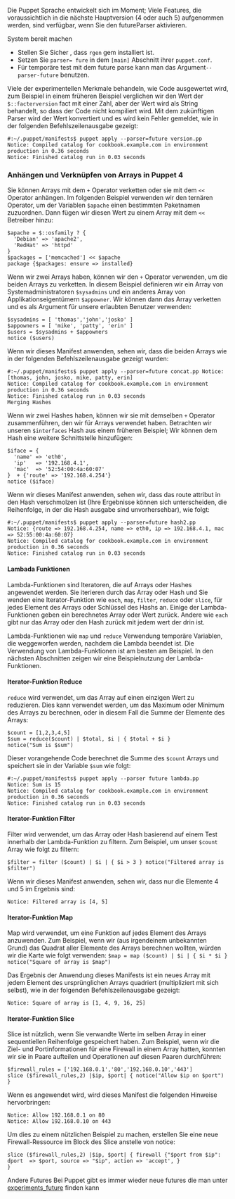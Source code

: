 Die Puppet Sprache entwickelt sich im Moment; 
Viele Features, die voraussichtlich in die nächste Hauptversion (4 oder auch 5) aufgenommen werden, sind verfügbar, wenn Sie den futureParser aktivieren.

System bereit machen 
* Stellen Sie Sicher , dass `rgen` gem installiert ist.
* Setzen Sie `parser= fure` in dem `[main]` Abschnitt ihrer `puppet.conf`.
* Für temporäre test mit dem future parse  kann man das Argument`--parser-future` benutzen.

Viele der experimentellen Merkmale behandeln, wie Code ausgewertet wird, zum Beispiel in einem früheren Beispiel verglichen wir den Wert der `$::facterversion` fact mit einer Zahl, aber der Wert wird als String behandelt, so dass der Code nicht kompiliert wird. 
Mit dem zukünftigen Parser wird der Wert konvertiert und es wird kein Fehler gemeldet, wie in der folgenden Befehlszeilenausgabe gezeigt:
```
#:~/.puppet/manifests$ puppet apply --parser=future version.pp 
Notice: Compiled catalog for cookbook.example.com in environment production in 0.36 seconds
Notice: Finished catalog run in 0.03 seconds
```

### Anhängen und Verknüpfen von Arrays in Puppet 4
Sie können Arrays mit dem `+` Operator verketten oder sie mit dem `<<` Operator anhängen. 
Im folgenden Beispiel verwenden wir den ternären Operator, um der Variablen `$apache` einen bestimmten Paketnamen zuzuordnen. 
Dann fügen wir diesen Wert zu einem Array mit dem `<<` Betreiber hinzu:
```
$apache = $::osfamily ? {
  'Debian' => 'apache2',
  'RedHat' => 'httpd'
} 
$packages = ['memcached'] << $apache
package {$packages: ensure => installed}
```

Wenn wir zwei Arrays haben, können wir den `+` Operator verwenden, um die beiden Arrays zu verketten. 
In diesem Beispiel definieren wir ein Array von Systemadministratoren `$sysadmins` und ein anderes Array von Applikationseigentümern `$appowner`. 
Wir können dann das Array verketten und es als Argument für unsere erlaubten Benutzer verwenden:
```
$sysadmins = [ 'thomas','john','josko' ]
$appowners = [ 'mike', 'patty', 'erin' ]
$users = $sysadmins + $appowners
notice ($users)
```

Wenn wir dieses Manifest anwenden, sehen wir, dass die beiden Arrays wie in der folgenden Befehlszeilenausgabe gezeigt wurden:
```
#:~/.puppet/manifests$ puppet apply --parser=future concat.pp Notice: [thomas, john, josko, mike, patty, erin]
Notice: Compiled catalog for cookbook.example.com in environment production in 0.36 seconds
Notice: Finished catalog run in 0.03 seconds
Merging Hashes
```

Wenn wir zwei Hashes haben, können wir sie mit demselben `+` Operator zusammenführen, den wir für Arrays verwendet haben. 
Betrachten wir unseren `$interfaces` Hash aus einem früheren Beispiel; Wir können dem Hash eine weitere Schnittstelle hinzufügen:
```
$iface = {
  'name' => 'eth0',
  'ip'   => '192.168.4.1',
  'mac'  => '52:54:00:4a:60:07' 
}  + {'route' => '192.168.4.254'}
notice ($iface)
```

Wenn wir dieses Manifest anwenden, sehen wir, dass das route attribut in den Hash verschmolzen ist (Ihre Ergebnisse können sich unterscheiden, die Reihenfolge, in der die Hash ausgabe sind  unvorhersehbar), wie folgt:
```
#:~/.puppet/manifests$ puppet apply --parser=future hash2.pp
Notice: {route => 192.168.4.254, name => eth0, ip => 192.168.4.1, mac => 52:55:00:4a:60:07}
Notice: Compiled catalog for cookbook.example.com in environment production in 0.36 seconds
Notice: Finished catalog run in 0.03 seconds

```

#### Lambada Funktionen
Lambda-Funktionen sind Iteratoren, die auf Arrays oder Hashes angewendet werden. 
Sie iterieren durch das Array oder Hash und Sie wenden eine Iterator-Funktion wie `each`, `map`, `filter`, `reduce` oder `slice`, für jedes Element des Arrays oder Schlüssel des Hashs an. 
Einige der Lambda-Funktionen geben ein berechnetes Array oder Wert zurück. 
Andere wie `each` gibt nur das Array oder den Hash zurück mit jedem wert der drin ist.

Lambda-Funktionen wie `map` und `reduce` Verwendung temporäre Variablen, die weggeworfen werden, nachdem die Lambda beendet ist. Die Verwendung von Lambda-Funktionen ist am besten am Beispiel. In den nächsten Abschnitten zeigen wir eine Beispielnutzung der Lambda-Funktionen.


#### Iterator-Funktion Reduce 
`reduce` wird verwendet, um das Array auf einen einzigen Wert zu reduzieren. Dies kann verwendet werden, um das Maximum oder Minimum des Arrays zu berechnen, oder in diesem Fall die Summe der Elemente des Arrays:
```
$count = [1,2,3,4,5]
$sum = reduce($count) | $total, $i | { $total + $i }
notice("Sum is $sum")
```
Dieser vorangehende Code berechnet die Summe des `$count` Arrays und speichert sie in der Variable `$sum` wie folgt:

```
#:~/.puppet/manifests$ puppet apply --parser future lambda.pp
Notice: Sum is 15
Notice: Compiled catalog for cookbook.example.com in environment production in 0.36 seconds
Notice: Finished catalog run in 0.03 seconds

```

#### Iterator-Funktion Filter
Filter wird verwendet, um das Array oder Hash basierend auf einem Test innerhalb der Lambda-Funktion zu filtern. 
Zum Beispiel, um unser `$count` Array wie folgt zu filtern:

`$filter = filter ($count) | $i | { $i > 3 } notice("Filtered array is $filter")`

Wenn wir dieses Manifest anwenden, sehen wir, dass nur die Elemente 4 und 5 im Ergebnis sind:

`Notice: Filtered array is [4, 5]`

#### Iterator-Funktion Map
Map wird verwendet, um eine Funktion auf jedes Element des Arrays anzuwenden. Zum Beispiel, wenn wir (aus irgendeinem unbekannten Grund) das Quadrat aller Elemente des Arrays berechnen wollten, würden wir die Karte wie folgt verwenden:
`$map = map ($count) | $i | { $i * $i } notice("Square of array is $map")`

Das Ergebnis der Anwendung dieses Manifests ist ein neues Array mit jedem Element des ursprünglichen Arrays quadriert (multipliziert mit sich selbst), wie in der folgenden Befehlszeilenausgabe gezeigt:

`Notice: Square of array is [1, 4, 9, 16, 25]`

#### Iterator-Funktion Slice
Slice ist nützlich, wenn Sie verwandte Werte im selben Array in einer sequentiellen Reihenfolge gespeichert haben. Zum Beispiel, wenn wir die Ziel- und Portinformationen für eine Firewall in einem Array hatten, konnten wir sie in Paare aufteilen und Operationen auf diesen Paaren durchführen:
```
$firewall_rules = ['192.168.0.1','80','192.168.0.10','443']
slice ($firewall_rules,2) |$ip, $port| { notice("Allow $ip on $port") }
```

Wenn es angewendet wird, wird dieses Manifest die folgenden Hinweise hervorbringen:
```
Notice: Allow 192.168.0.1 on 80
Notice: Allow 192.168.0.10 on 443
```
Um dies zu einem nützlichen Beispiel zu machen, erstellen Sie eine neue Firewall-Ressource im Block des Slice anstelle von notice:
```
slice ($firewall_rules,2) |$ip, $port| { firewall {"$port from $ip": dport  => $port, source => "$ip", action => 'accept', }
}
```

Andere Futures
Bei Puppet gibt es immer wieder neue futures die man unter [experiments_future](http://docs.puppetlabs.com/puppet/latest/reference/experiments_future.html) finden kann

